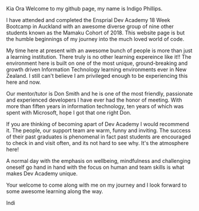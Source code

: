 Kia Ora Welcome to my github page, my name is Indigo Phillips.

I have attended and completed the Ensprial Dev Academy 18 Week Bootcamp in Auckland with an awesome diverse group of nine other students known as the Mamaku Cohort of 2018.  This website page is but the humble beginnings of my journey into the much loved world of code.  

My time here at present with an awesome bunch of people is more than just a learning institution. There truly is no other learning expereince like it!! The environment here is built on one of the most unique, ground-breaking and growth driven Information Technology learning environments ever in New Zealand. I still can't believe I am privileged enough to be experiencing this here and now.  

Our mentor/tutor is Don Smith and he is one of the most friendly, passionate and experienced developers I have ever had the honor of meeting. With more than fiften years in information technology, ten years of which was spent with Microsoft, hope I got that one right Don.

If you are thinking of becoming apart of Dev Academy I would recommend it. The people, our support team are warm, funny and inviting. The success of their past graduates is phenomenal in fact past students are encouraged to check in and visit often, and its not hard to see why. It's the atmosphere here! 

A normal day with the emphasis on wellbeing, mindfulness and challenging oneself go hand in hand with the focus on human and team skills is what makes Dev Academy unique.

Your welcome to come along with me on my journey and I look forward to some awesome learning along the way.

Indi
